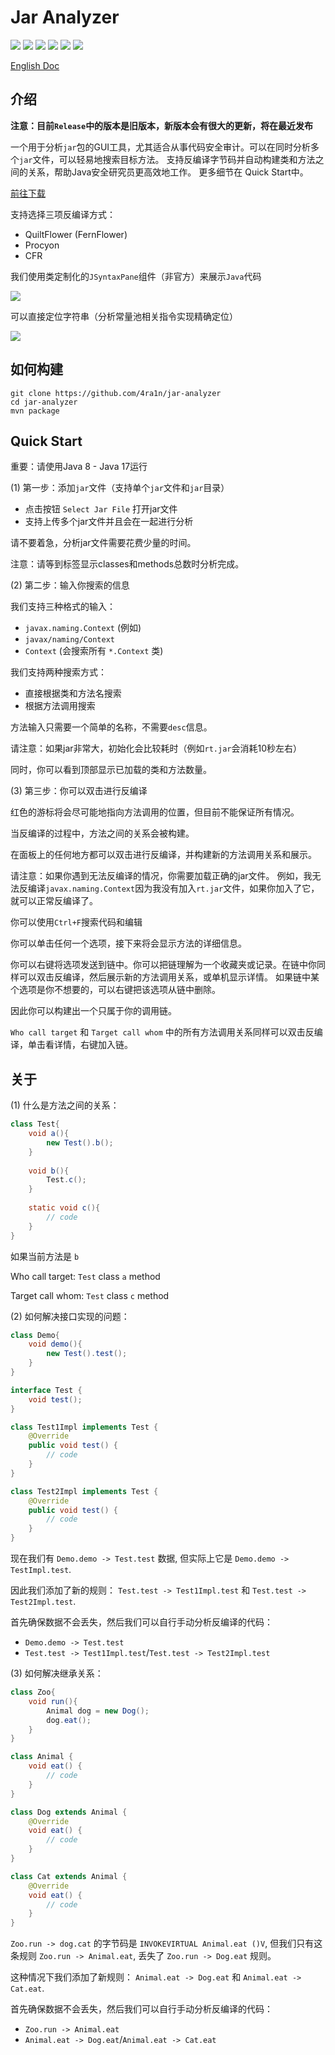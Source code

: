 # Jar Analyzer
![](https://img.shields.io/badge/build-passing-brightgreen)
![](https://img.shields.io/badge/build-Java%208-orange)
![](https://img.shields.io/badge/build-Java%2011-orange)
![](https://img.shields.io/github/downloads/4ra1n/jar-analyzer/total)
![](https://img.shields.io/github/v/release/4ra1n/jar-analyzer)
![](https://img.shields.io/badge/Java%20Code%20Lines-3127-orange)

[English Doc](doc/README.md)

## 介绍

**注意：目前`Release`中的版本是旧版本，新版本会有很大的更新，将在最近发布**

一个用于分析`jar`包的GUI工具，尤其适合从事代码安全审计。可以在同时分析多个`jar`文件，可以轻易地搜索目标方法。
支持反编译字节码并自动构建类和方法之间的关系，帮助Java安全研究员更高效地工作。
更多细节在 Quick Start中。

[前往下载](https://github.com/4ra1n/jar-analyzer/releases/latest)

支持选择三项反编译方式：
- QuiltFlower (FernFlower)
- Procyon
- CFR

我们使用类定制化的`JSyntaxPane`组件（非官方）来展示`Java`代码

![](img/img.png)

可以直接定位字符串（分析常量池相关指令实现精确定位）

![](img/spring.png)

## 如何构建

```shell
git clone https://github.com/4ra1n/jar-analyzer
cd jar-analyzer
mvn package
```

## Quick Start

重要：请使用Java 8 - Java 17运行

(1) 第一步：添加`jar`文件（支持单个`jar`文件和`jar`目录）
- 点击按钮 `Select Jar File` 打开jar文件
- 支持上传多个jar文件并且会在一起进行分析

请不要着急，分析jar文件需要花费少量的时间。

注意：请等到标签显示classes和methods总数时分析完成。

(2) 第二步：输入你搜索的信息

我们支持三种格式的输入：
- `javax.naming.Context` (例如)
- `javax/naming/Context`
- `Context` (会搜索所有 `*.Context` 类)

我们支持两种搜索方式：
- 直接根据类和方法名搜索
- 根据方法调用搜索

方法输入只需要一个简单的名称，不需要`desc`信息。

请注意：如果jar非常大，初始化会比较耗时（例如`rt.jar`会消耗10秒左右）

同时，你可以看到顶部显示已加载的类和方法数量。

(3) 第三步：你可以双击进行反编译

红色的游标将会尽可能地指向方法调用的位置，但目前不能保证所有情况。

当反编译的过程中，方法之间的关系会被构建。

在面板上的任何地方都可以双击进行反编译，并构建新的方法调用关系和展示。

请注意：如果你遇到无法反编译的情况，你需要加载正确的jar文件。
例如，我无法反编译`javax.naming.Context`因为我没有加入`rt.jar`文件，如果你加入了它，就可以正常反编译了。

你可以使用`Ctrl+F`搜索代码和编辑

你可以单击任何一个选项，接下来将会显示方法的详细信息。

你可以右键将选项发送到链中。你可以把链理解为一个收藏夹或记录。在链中你同样可以双击反编译，然后展示新的方法调用关系，或单机显示详情。
如果链中某个选项是你不想要的，可以右键把该选项从链中删除。

因此你可以构建出一个只属于你的调用链。

`Who call target` 和 `Target call whom` 中的所有方法调用关系同样可以双击反编译，单击看详情，右键加入链。

## 关于

(1) 什么是方法之间的关系：

```java
class Test{
    void a(){
        new Test().b();
    }
    
    void b(){
        Test.c();
    }
    
    static void c(){
        // code
    }
}
```

如果当前方法是 `b`

Who call target: `Test` class `a` method

Target call whom: `Test` class `c` method

(2) 如何解决接口实现的问题：

```java
class Demo{
    void demo(){
        new Test().test();
    }
}

interface Test {
    void test();
}

class Test1Impl implements Test {
    @Override
    public void test() {
        // code
    }
}

class Test2Impl implements Test {
    @Override
    public void test() {
        // code
    }
}
```

现在我们有 `Demo.demo -> Test.test` 数据, 但实际上它是 `Demo.demo -> TestImpl.test`.

因此我们添加了新的规则： `Test.test -> Test1Impl.test` 和 `Test.test -> Test2Impl.test`.

首先确保数据不会丢失，然后我们可以自行手动分析反编译的代码：
- `Demo.demo -> Test.test`
- `Test.test -> Test1Impl.test`/`Test.test -> Test2Impl.test`

(3) 如何解决继承关系：

```java
class Zoo{
    void run(){
        Animal dog = new Dog();
        dog.eat();
    }
}

class Animal {
    void eat() {
        // code
    }
}

class Dog extends Animal {
    @Override
    void eat() {
        // code
    }
}

class Cat extends Animal {
    @Override
    void eat() {
        // code
    }
}
```
`Zoo.run -> dog.cat` 的字节码是 `INVOKEVIRTUAL Animal.eat ()V`, 但我们只有这条规则 `Zoo.run -> Animal.eat`, 丢失了 `Zoo.run -> Dog.eat` 规则。

这种情况下我们添加了新规则： `Animal.eat -> Dog.eat` 和 `Animal.eat -> Cat.eat`.

首先确保数据不会丢失，然后我们可以自行手动分析反编译的代码：
- `Zoo.run -> Animal.eat`
- `Animal.eat -> Dog.eat`/`Animal.eat -> Cat.eat`
